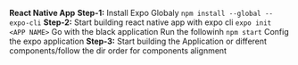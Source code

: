 **React Native App**
**Step-1:** Install Expo Globaly 
`npm install --global --expo-cli`
**Step-2:**
Start building react native app with expo cli
```expo init <APP NAME>```
Go with the black application
Run the followinh
```npm start```
Config the expo application
**Step-3:**
Start building the Application or different components/follow the dir order for components alignment

